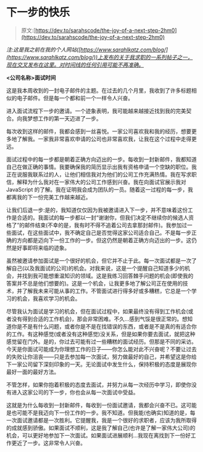 # 下一步的快乐

> 原文:[https://dev.to/sarahscode/the-joy-of-a-next-step-2hm0](https://dev.to/sarahscode/the-joy-of-a-next-step-2hm0)

*注:这是我之前在我的个人网站([https://www.sarahlkatz.com/blog/](https://www.sarahlkatz.com/blog/))上发布的关于我求职的一系列帖子之一，现在交叉发布在这里。对时间线的任何引用可能不再准确。*

**<公司名称>面试时间**

这是我本周收到的一封电子邮件的主题。在过去的几个月里，我收到了许多标题相似的电子邮件。但是每一个都和前一个一样令人兴奋。

进入面试流程下一步的邀请。一个迹象表明，我可能越来越接近找到我的完美契合。向我梦想工作的第一天迈进了一步。

每次收到这样的邮件，我都会感到一丝喜悦。一家公司喜欢我和我的经历，想要更多地了解我。一家我非常喜欢申请的公司也非常喜欢我，让我在这个过程中走得更远。

面试过程中的每一步都是朝着正确方向迈出的一步。每收到一封新邮件，我都知道自己在做正确的事情。我要确保我的简历显示出我有资格申请一个空缺的职位。我正在说服我联系过的人，让他们相信我对为他们的公司工作充满热情。我在写求职信，解释为什么我对在一家伟大的公司工作感到兴奋。我在向面试官展示我对 JavaScript 的了解。我在证明我会成为团队的一员。随着这一过程的每一步，我都离我的下一份完美工作越来越近。

让我们后退一步:是的，我知道仅仅因为我被邀请进入下一步，并不意味着这份工作是合适的。我面试的每一步都以一封“谢谢你，但我们决定不继续你的候选人资格了”的邮件结束(不幸的是，我有时不得不追着公司去拿那封邮件)。我参加过一些面试，在这些面试中，我不确定自己是否觉得这家公司适合自己。不是每一步正确的方向都是迈向下一份工作的一步。但这仍然是朝着正确方向迈出的一步。这仍然是好事即将来临的迹象。

虽然被邀请参加面试是一个很好的机会，但它并不止于此。每一次面试都是一次了解自己(以及我面试的公司)的机会。对我来说，这是一个提醒自己知道多少的机会，并找到我可能想重温知识的领域。这是我练习回答棘手问题的机会(即使我的答案并不总是他们想要的)。这是一个机会，让我更多地了解公司正在使用的技术，并了解我未来可能从事的工作。不管面试进行得多好或多糟糕，它总是一个学习的机会，我喜欢学习的机会。

尽管我认为面试是学习的机会，但在面试过程中，如果最终没有得到工作机会(或者没有得到合适的工作机会)，那会非常困难。不久...感到气馁是很正常的。想知道你是不是有什么问题，或者你是不是在找错误的东西，或者是不是真的有适合你的工作。有这种感觉(或者没有这种感觉)没关系，但是如果你要去面试，就把这种感觉留在门外。是的，你过去可能有过一些糟糕的面试经历。但那是不同的采访。今天是你面试可能成为你理想工作的日子——你怎么能对此不兴奋呢？不要让过去的失败让你沮丧——只是去参加每一次面试，努力做最好的自己，并希望这是你给下一家公司留下深刻印象的一天。无论面试中发生什么，保持积极的态度是展现你最好一面的最好方法。

不管怎样，如果你抱着积极的态度去面试，并努力从每一次经历中学习，即使你没有进入这家公司的下一步，你也会从每一次面试中受益。

这就是为什么每收到一封新邮件，每收到一份面试邀请，我都会兴奋不已。这可能是也可能不是我迈向下一份工作的一步。我不知道。但我能(也确实)知道的是，每一次面试邀请都是一次胜利。它提醒我，我是一个很好的求职者，应该为我所取得的成就感到骄傲。如果面试不顺利，这是我了解自己(也许是了解一家伟大公司)的机会，可以更好地参加下一次面试。如果面试进展顺利...我现在离找到下一份好工作更近了一步。这非常令人兴奋。